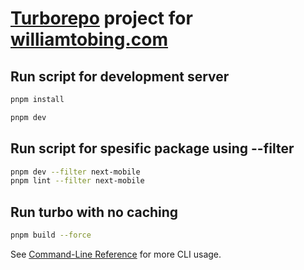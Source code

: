 # [Turborepo](https://turbo.build/repo) project for [williamtobing.com](https://williamtobing.com)

## Run script for development server

```bash
pnpm install
```

```bash
pnpm dev
```

## Run script for spesific package using --filter

```bash
pnpm dev --filter next-mobile
pnpm lint --filter next-mobile
```

## Run turbo with no caching

```bash
pnpm build --force
```

See [Command-Line Reference](https://turbo.build/repo/docs/reference/command-line-reference) for more CLI usage.
